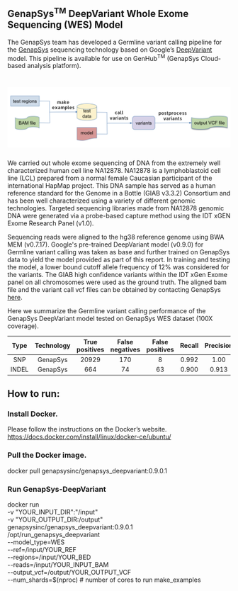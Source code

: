 ## GenapSys<sup>TM</sup> DeepVariant Whole Exome Sequencing (WES) Model

The GenapSys team has developed a Germline variant calling pipeline for the [GenapSys](https://www.genapsys.com/) sequencing technology based on Google’s [DeepVariant](https://github.com/google/deepvariant) model. This pipeline is available for use on GenHub<sup>TM</sup> (GenapSys Cloud-based analysis platform).

![Pipeline Image](/images/pipeline.png)
===

We carried out whole exome sequencing of DNA from the extremely well characterized human cell line NA12878. NA12878 is a lymphoblastoid cell line (LCL) prepared from a normal female Caucasian participant of the international HapMap project. This DNA sample has served as a human reference standard for the Genome in a Bottle (GIAB v3.3.2) Consortium and has been well characterized using a variety of different genomic technologies. Targeted sequencing libraries made from NA12878 genomic DNA were generated via a probe-based capture method using the IDT xGEN Exome Research Panel (v1.0). 

Sequencing reads were aligned to the hg38 reference genome using BWA MEM (v0.7.17). Google's pre-trained DeepVariant model (v0.9.0) for Germline variant calling was taken as base and further trained on GenapSys data to yield the model provided as part of this report. In training and testing the model, a lower bound cutoff allele frequency of 12% was considered for the variants. The GIAB high confidence variants within the IDT xGen Exome panel on all chromosomes were used as the ground truth. The aligned bam file and the variant call vcf files can be obtained by contacting GenapSys [here](https://www.genapsys.com/contact/). 

Here we summarize the Germline variant calling performance of the GenapSys DeepVariant model tested on GenapSys WES dataset (100X coverage).

Type | Technology | True positives | False negatives | False positives | Recall | Precision | F1-Score
:--: | :--------: | :------------: | :-------------: | :-------------: | :----: | :-------: | :-------------:
SNP | GenapSys | 20929 | 170 | 8 | 0.992 | 1.00 | 0.996
INDEL | GenapSys | 664 | 74 | 63 | 0.900 | 0.913 | 0.906




## How to run:

### Install Docker.
Please follow the instructions on the Docker’s website.
https://docs.docker.com/install/linux/docker-ce/ubuntu/

### Pull the Docker image.
docker pull genapsysinc/genapsys_deepvariant:0.9.0.1

### Run GenapSys-DeepVariant
docker run \
  -v "YOUR_INPUT_DIR":"/input" \
  -v "YOUR_OUTPUT_DIR:/output" \
  genapsysinc/genapsys_deepvariant:0.9.0.1 \
  /opt/run_genapsys_deepvariant \
  --model_type=WES \
  --ref=/input/YOUR_REF \
  --regions=/input/YOUR_BED \
  --reads=/input/YOUR_INPUT_BAM \
  --output_vcf=/output/YOUR_OUTPUT_VCF \
  --num_shards=$(nproc)  # number of cores to run make_examples



